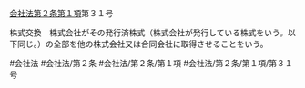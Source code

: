 [会社法第２条第１項](会社法＿＿＿＿第２条第１項)第３１号

株式交換　株式会社がその発行済株式（株式会社が発行している株式をいう。以下同じ。）の全部を他の株式会社又は合同会社に取得させることをいう。


#会社法
#会社法/第２条
#会社法/第２条/第１項
#会社法/第２条/第１項/第３１号
